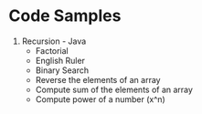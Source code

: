 # Code Samples
1. Recursion - Java
    - Factorial 
    - English Ruler
    - Binary Search 
    - Reverse the elements of an array
    - Compute sum of the elements of an array
    - Compute power of a number (x^n)
